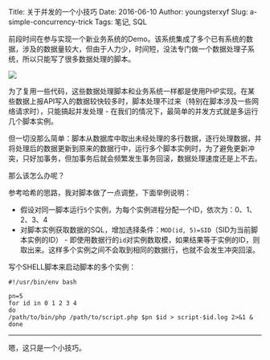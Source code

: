 Title: 关于并发的一个小技巧
Date: 2016-06-10
Author: youngsterxyf
Slug: a-simple-concurrency-trick
Tags: 笔记, SQL

前段时间在参与实现一个新业务系统的Demo。该系统集成了多个已有系统的数据，涉及的数据量较大，但由于人力少，时间短，没法专门做一个数据处理子系统，所以只能写了很多数据处理的脚本。

![](https://raw.githubusercontent.com/youngsterxyf/youngsterxyf.github.com/master/assets/uploads/pics/a-simple-concurrency-trick.png)

为了复用一些代码，这些数据处理脚本和业务系统一样都是使用PHP实现。在某些数据上报API写入的数据较快较多时，脚本处理不过来（特别在脚本涉及一些网络请求时），只能搞起并发处理 - 在我们的情况下，最简单的并发方式就是多运行几个脚本实例。

但一切没那么简单：脚本从数据库中取出未经处理的多行数据，逐行处理数据，并将处理后的数据更新到原来的数据行中，运行多个脚本实例时，为了避免更新冲突，只好加事务，但加事务后就会频繁发生事务回滚，数据处理速度还是上不去。

那么该怎么办呢？

参考哈希的思路，我对脚本做了一点调整，下面举例说明：

- 假设对同一脚本运行`5`个实例，为每个实例进程分配一个ID，依次为：0、1、2、3、4
- 对脚本实例获取数据的SQL，增加选择条件：`MOD(id, 5)=SID`（SID为当前脚本实例的ID） - 即使用数据行的`id`对实例数取模，如果结果等于实例的ID，则取出来。这样多个实例之间不会取到相同的数据行，也就不会发生冲突回滚。

写个SHELL脚本来启动脚本的多个实例：

```shell
#!/usr/bin/env bash

pn=5
for id in 0 1 2 3 4
do
/path/to/bin/php /path/to/script.php $pn $id > script-$id.log 2>&1 &
done
```

------

嗯，这只是一个小技巧。

